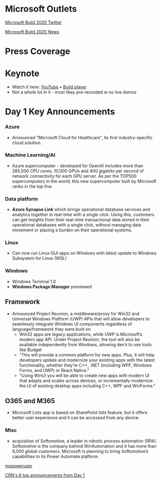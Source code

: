 

# Microsoft Outlets

[Microsoft Build 2020 Twitter](https://twitter.com/search?q=microsoft+build+2020+github&ref_src=twsrc%5Egoogle%7Ctwcamp%5Eserp%7Ctwgr%5Esearch)

[Microsoft Build 2020 News](https://news.microsoft.com/build-2020-book-of-news/)

# Press Coverage

# Keynote
* Watch it here: [YouTube](https://youtu.be/nt_Uy59cK3k) &bull; [Build player](https://news.microsoft.com/build2020)
* Not a whole lot in it - most likey pre-recorded w no live demos


# Day 1 Key Announcements
### Azure
* Announced "Microsoft Cloud for Healthcare", its first industry-specific cloud solution.

### Machine Learning/AI
* Azure supercomputer - developed for OpenAI includes more than 285,000 CPU cores, 10,000 GPUs and 400 gigabits per second of network connectivity for each GPU server. As per the TOP500 supercomputers in the world, this new supercomputer built by Microsoft ranks in the top five

### Data platform
* **Azure Synapse Link** which brings operational database services and analytics together in real-time with a single click. Using this, customers can get insights from their real-time transactional data stored in their operational databases with a single click, without managing data movement or placing a burden on their operational systems.

### Linux
* Can now run Linux GUI apps on Windows with latest update to Windows Subsystem for Linux (WSL)

### Windows
* Windows Terminal 1.0
* **Windows Package Manager** previewed

## Framework
* Announced Project Reunion, a middleware/proxy for Win32 and Universal Windows Platform (UWP) APIs that will allow developers to seamlessly integrate Windows UI components regardless of language/framework they were built on  
   - Win32 apps are legacy applications, while UWP is Microsoft’s modern app API. Under Project Reunion, the tool will also be available independently from Windows, allowing dev’s to use tools like Budget
   - "This will provide a common platform for new apps. Plus, it will help developers update and modernize your existing apps with the latest functionality, whether they’re C++, .NET (including WPF, Windows Forms, and UWP) or React Native."
   - "Using WinUI you will be able to create new apps with modern UI that adapts and scales across devices, or incrementally modernize the UI of existing desktop apps including C++, WPF and WinForms."

## O365 and M365
* Microsoft Lists app is based on SharePoint lists feature, but it offers better user experience and it can be accessed from any device.

### Misc
* acquisition of Softomotive, a leader in robotic process automation (RPA). Softomotive is the company behind WinAutomation and it has more than 9,000 global customers. Microsoft is planning to bring Softomotive’s capabilities to its Power Automate platform.

[mspoweruser](https://mspoweruser.com/build-2020-day-1-here-is-everything-that-has-been-announced/)

[CRN's 6 top announcements from Day 1](https://www.crn.com/slide-shows/cloud/6-top-azure-announcements-from-microsoft-build)
